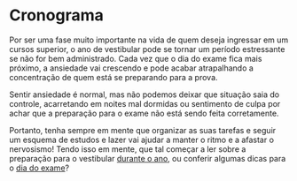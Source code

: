 Cronograma 
===========
Por ser uma fase muito importante na vida de quem deseja ingressar em um cursos superior, o ano de vestibular pode se tornar um período estressante se não for bem administrado. Cada vez que o dia do exame fica mais próximo, a ansiedade vai crescendo e pode acabar atrapalhando a concentração de quem está se preparando para a prova. 

Sentir ansiedade é normal, mas não podemos deixar que situação saia do controle, acarretando em noites mal dormidas ou sentimento de culpa por achar que a preparação para o exame não está sendo feita corretamente.

Portanto, tenha sempre em mente que organizar as suas tarefas e seguir um esquema de estudos e lazer vai ajudar a manter o ritmo e a afastar o nervosismo! Tendo isso em mente, que tal começar a ler sobre a preparação para o vestibular [durante o ano](), ou conferir algumas dicas para o [dia do exame]()?
